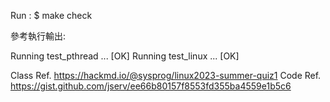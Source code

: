 Run :
$ make check

參考執行輸出:

Running test_pthread ... [OK]
Running test_linux ... [OK]

Class Ref. https://hackmd.io/@sysprog/linux2023-summer-quiz1
Code Ref. https://gist.github.com/jserv/ee66b80157f8553fd355ba4559e1b5c6